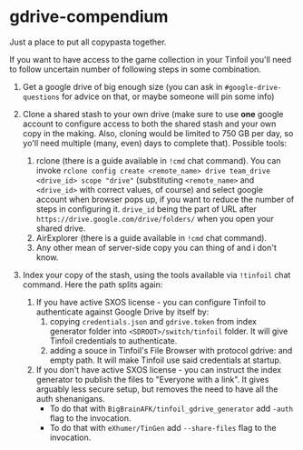 # gdrive-compendium
Just a place to put all copypasta together.

If you want to have access to the game collection in your Tinfoil you'll need to follow uncertain number of following steps in some combination.

1. Get a google drive of big enough size (you can ask in `#google-drive-questions` for advice on that, or maybe someone will pin some info)

1. Clone a shared stash to your own drive (make sure to use **one** google account to configure access to both the shared stash and your own copy in the making. Also, cloning would be limited to 750 GB per day, so yo'll need multiple (many, even) days to complete that). Possible tools:
   1. rclone (there is a guide available in `!cmd` chat command). You can invoke `rclone config create <remote_name> drive team_drive <drive_id> scope "drive"` (substituting `<remote_name>` and `<drive_id>` with correct values, of course) and select google account when browser pops up, if you want to reduce the number of steps in configuring it. `drive_id` being the part of URL after `https://drive.google.com/drive/folders/` when you open your shared drive.
   1. AirExplorer (there is a guide available in `!cmd` chat command).
   1. Any other mean of server-side copy you can thing of and i don't know.

1. Index your copy of the stash, using the tools available via `!tinfoil` chat command. Here the path splits again:
   1. If you have active SXOS license - you can configure Tinfoil to authenticate against Google Drive by itself by:
      1. copying `credentials.json` and `gdrive.token` from index generator folder into `<SDROOT>/switch/tinfoil` folder. It will give Tinfoil credentials to authenticate.
      1. adding a souce in Tinfoil's File Browser with protocol gdrive: and empty path. It will make Tinfoil use said credentials at startup.
   1. If you don't have active SXOS license - you can instruct the index generator to publish the files to "Everyone with a link". It gives arguably less secure setup, but removes the need to have all the auth shenanigans. 
      * To do that with `BigBrainAFK/tinfoil_gdrive_generator` add `-auth` flag to the invocation. 
      * To do that with `eXhumer/TinGen` add `--share-files` flag to the invocation.
